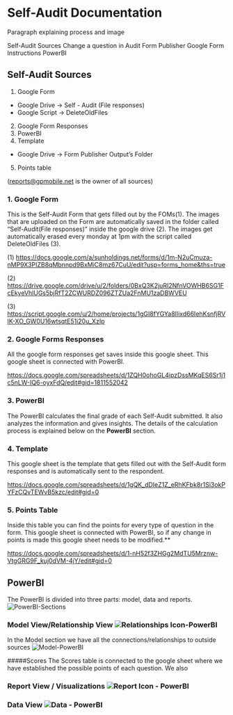 # Self-Audit Documentation

Paragraph explaining process and image

Self-Audit Sources
Change a question in Audit
Form Publisher
Google Form Instructions
PowerBI 


## Self-Audit Sources

1. Google Form
- Google Drive → Self - Audit (File responses) 
- Google Script → DeleteOldFiles
2. Google Form Responses
3. PowerBI
4. Template
- Google Drive → Form Publisher Output’s Folder
5. Points table 

(reports@gpmobile.net is the owner of all sources)



### 1. Google Form

This is the Self-Audit Form that gets filled out by the FOMs(1). The images that are uploaded on the Form are automatically saved in the folder called “Self-Audit(File responses)” inside the google drive (2). The images get automatically erased every monday at 1pm with the script called DeleteOldFiles (3).

(1) https://docs.google.com/a/sunholdings.net/forms/d/1m-N2uCmuza-nMP9X3PIZB8qMbnnpd9BxMiC8mz67CuU/edit?usp=forms_home&ths=true

(2) https://drive.google.com/drive/u/2/folders/0BxQ3K2juRI2NfnVOWHB6SG1FcEkyeVhlUGs5bjRfT2ZCWURDZ096ZTZUa2FnMU1zaDBWVEU

(3) https://script.google.com/u/2/home/projects/1gGI8fYGYa8lIixd66IehKsnfjRVIK-XO_GW0U16wtsqtE51i20u_XzIp

### 2. Google Forms Responses

All the google form responses get saves inside this google sheet. This google sheet is connected with PowerBI.

https://docs.google.com/spreadsheets/d/1ZQH0ohoGL4ipzDssMKqES6Sr1j1c5nLW-IQ6-oyxFdQ/edit#gid=1811552042



### 3. PowerBI


The PowerBI calculates the final grade of each Self-Audit  submitted. It also analyzes the information and gives insights. The details of the calculation process is explained below on the **PowerBI** section.



### 4. Template

This google sheet is the template that gets filled out with the Self-Audit form responses and is automatically sent to the respondent. 


https://docs.google.com/spreadsheets/d/1gQK_dDIeZ1Z_eRhKFbk8r1Si3okPYFzCQvTEWvB5kzc/edit#gid=0



### 5. Points Table

Inside this table you can find the points for every type of question in the form. This google sheet is connected with PowerBI, so if any change in points is made this google sheet needs to be modified.**

https://docs.google.com/spreadsheets/d/1-nH52f3ZHGg2MdTU5Mrznw-VtgGRG9F_kuj0dVM-4jY/edit#gid=0



## PowerBI

The PowerBI is divided into three parts: model, data and reports.
![PowerBI-Sections](https://user-images.githubusercontent.com/49915213/58035169-d3289200-7aed-11e9-9194-aafa22b85694.PNG)


### Model View/Relationship View ![Relationships Icon-PowerBI](https://user-images.githubusercontent.com/49915213/58035195-e2a7db00-7aed-11e9-94db-262d05573621.PNG) 


In the Model section we have all the connections/relationships to outside sources
![Model-PowerBI](https://user-images.githubusercontent.com/49915213/58035152-c310b280-7aed-11e9-8f7b-eef37cf68944.PNG)

#####Scores
The Scores table is connected to the google sheet where we have established the possible points of each question. We also




 
 ### Report View / Visualizations  ![Report Icon - PowerBI](https://user-images.githubusercontent.com/49915213/58034650-ab84fa00-7aec-11e9-9040-39fc569f4e6b.PNG)



### Data View  ![Data - PowerBI](https://user-images.githubusercontent.com/49915213/58034999-72995500-7aed-11e9-8b4e-44a9e00e680e.PNG)












